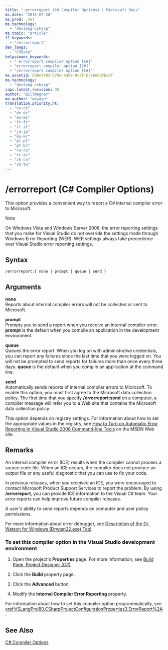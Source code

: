 ```yaml
---
title: "-errorreport (C# Compiler Options) | Microsoft Docs"
ms.date: "2015-07-20"
ms.prod: .net
ms.technology: 
  - "devlang-csharp"
ms.topic: "article"
f1_keywords: 
  - "/errorreport"
dev_langs: 
  - "CSharp"
helpviewer_keywords: 
  - "-errorreport compiler option [C#]"
  - "errorreport compiler option [C#]"
  - "/errorreport compiler option [C#]"
ms.assetid: bd0e7493-b79d-4369-9c3f-ba26ebdfbedf
ms.technology: 
  - "devlang-csharp"
caps.latest.revision: 35
author: "BillWagner"
ms.author: "wiwagn"
translation.priority.ht: 
  - "cs-cz"
  - "de-de"
  - "es-es"
  - "fr-fr"
  - "it-it"
  - "ja-jp"
  - "ko-kr"
  - "pl-pl"
  - "pt-br"
  - "ru-ru"
  - "tr-tr"
  - "zh-cn"
  - "zh-tw"
---
```

# /errorreport (C# Compiler Options)
This option provides a convenient way to report a C# internal compiler error to Microsoft.  
  
> [!NOTE]
>  On Windows Vista and Windows Server 2008, the error reporting settings that you make for Visual Studio do not override the settings made through Windows Error Reporting (WER). WER settings always take precedence over Visual Studio error reporting settings.  
  
## Syntax  
  
```  
/errorreport:{ none | prompt | queue | send }  
```  
  
## Arguments  
 **none**  
 Reports about internal compiler errors will not be collected or sent to Microsoft.  
  
 **prompt**  
 Prompts you to send a report when you receive an internal compiler error. **prompt** is the default when you compile an application in the development environment.  
  
 **queue**  
 Queues the error report. When you log on with administrative credentials, you can report any failures since the last time that you were logged on. You will not be prompted to send reports for failures more than once every three days. **queue** is the default when you compile an application at the command line.  
  
 **send**  
 Automatically sends reports of internal compiler errors to Microsoft. To enable this option, you must first agree to the Microsoft data collection policy. The first time that you specify **/errorreport:send** on a computer, a compiler message will refer you to a Web site that contains the Microsoft data collection policy.  
  
 This option depends on registry settings. For information about how to set the appropriate values in the registry, see [How to Turn on Automatic Error Reporting in Visual Studio 2008 Command-line Tools](http://go.microsoft.com/fwlink/?LinkID=184695) on the MSDN Web site.  
  
## Remarks  
 An internal compiler error (ICE) results when the compiler cannot process a source code file. When an ICE occurs, the compiler does not produce an output file or any useful diagnostic that you can use to fix your code.  
  
 In previous releases, when you received an ICE, you were encouraged to contact Microsoft Product Support Services to report the problem. By using **/errorreport**, you can provide ICE information to the Visual C# team. Your error reports can help improve future compiler releases.  
  
 A user's ability to send reports depends on computer and user policy permissions.  
  
 For more information about error debugger, see [Description of the Dr. Watson for Windows (Drwtsn32.exe) Tool](http://go.microsoft.com/fwlink/?LinkId=147286).  
  
### To set this compiler option in the Visual Studio development environment  
  
1.  Open the project's **Properties** page. For more information, see [Build Page, Project Designer (C#)](https://docs.microsoft.com/visualstudio/ide/reference/build-page-project-designer-csharp).  
  
2.  Click the **Build** property page.  
  
3.  Click the **Advanced** button.  
  
4.  Modify the **Internal Compiler Error Reporting** property.  
  
 For information about how to set this compiler option programmatically, see <xref:VSLangProj80.CSharpProjectConfigurationProperties3.ErrorReport%2A>.  
  
## See Also  
 [C# Compiler Options](../../../csharp/language-reference/compiler-options/index.md)